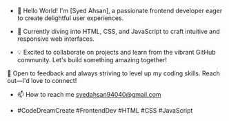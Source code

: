 - 👋 Hello World! I'm [Syed Ahsan], a passionate frontend developer eager to create delightful user experiences.

- 🌱  Currently diving into HTML, CSS, and JavaScript to craft intuitive and responsive web interfaces.

- 💡 Excited to collaborate on projects and learn from the vibrant GitHub community. Let's build something amazing together!
  
🚀 Open to feedback and always striving to level up my coding skills. Reach out—I'd love to connect!

- 📫 How to reach me syedahsan94040@gmail.com
  
- #CodeDreamCreate #FrontendDev #HTML #CSS #JavaScript


<!---
SyedAhsan24/SyedAhsan24 is a ✨ special ✨ repository because its `README.md` (this file) appears on your GitHub profile.
You can click the Preview link to take a look at your changes.
--->
